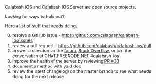 Calabash iOS and Calabash iOS Server are open source projects.

Looking for ways to help out?

Here a list of stuff that needs doing.

0. resolve a GitHub issue - https://github.com/calabash/calabash-ios/issues
1. review a pull request - https://github.com/calabash/calabash-ios/pull
2. answer a question on the [forum](https://groups.google.com/forum/?fromgroups=#!forum/calabash-ios), [Stack Overflow](http://stackoverflow.com/questions/tagged/calabash), or join the conversation at CHAT.FREENODE.NET #calabash-ios
3. improve the health of the server by reviewing [PR #33](https://github.com/calabash/calabash-ios-server/pull/33)
2. document a method with yard doc
2. review the latest changelog/ on the master branch to see what needs doing for the next release



